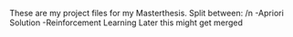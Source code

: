 These are my project files for my Masterthesis.
Split between:
/n
-Apriori Solution
-Reinforcement Learning
Later this might get merged 